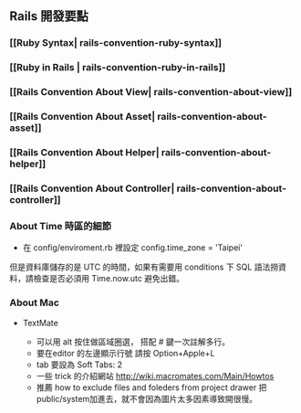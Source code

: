 ## Rails 開發要點


### [[Ruby Syntax| rails-convention-ruby-syntax]]

### [[Ruby in Rails | rails-convention-ruby-in-rails]]

### [[Rails Convention About View| rails-convention-about-view]]

### [[Rails Convention About Asset| rails-convention-about-asset]]

### [[Rails Convention About Helper| rails-convention-about-helper]]

### [[Rails Convention About Controller| rails-convention-about-controller]]


###  About Time 時區的細節

* 在 config/enviroment.rb 裡設定 config.time_zone = 'Taipei'

但是資料庫儲存的是 UTC 的時間，如果有需要用 conditions 下 SQL 語法撈資料，請檢查是否必須用 Time.now.utc 避免出錯。

### About Mac

* TextMate

  - 可以用 alt 按住做區域圈選， 搭配 # 鍵一次註解多行。
  - 要在editor 的左邊顯示行號 請按 Option+Apple+L
  - tab 要設為 Soft Tabs: 2
  - 一些 trick 的介紹網站 http://wiki.macromates.com/Main/Howtos
  - 推薦 how to exclude files and foleders from project drawer 把 public/system加進去，就不會因為圖片太多因素導致開很慢。

